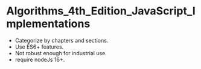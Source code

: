 # Algorithms_4th_Edition_JavaScript_Implementations
- Categorize by chapters and sections.
- Use ES6+ features.
- Not robust enough for industrial use.
- require nodeJs 16+. 
